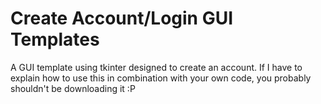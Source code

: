 # Create Account/Login GUI Templates
A GUI template using tkinter designed to create an account. If I have to explain how to use this in combination with your own code, you probably shouldn't be downloading it :P
